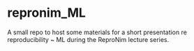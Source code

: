 # repronim_ML
A small repo to host some materials for a short presentation re reproducibility ~ ML during the ReproNim lecture series.
